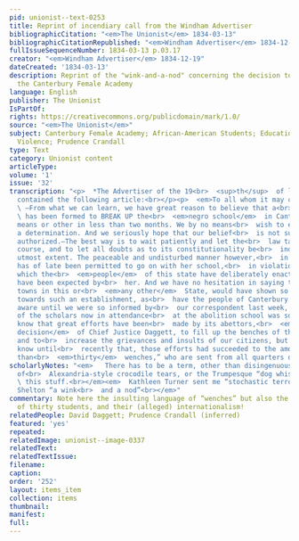 ```yaml
---
pid: unionist--text-0253
title: Reprint of incendiary call from the Windham Advertiser
bibliographicCitation: "<em>The Unionist</em> 1834-03-13"
bibliographicCitationRepublished: "<em>Windham Advertiser</em> 1834-12-19"
fullIssueSequenceNumber: 1834-03-13 p.03.17
creator: "<em>Windham Advertiser</em> 1834-12-19"
dateCreated: '1834-03-13'
description: Reprint of the "wink-and-a-nod" concerning the decision to "BREAK UP"
  the Canterbury Female Academy
language: English
publisher: The Unionist
IsPartOf: 
rights: https://creativecommons.org/publicdomain/mark/1.0/
source: "<em>The Unionist</em>"
subject: Canterbury Female Academy; African-American Students; Education; Race; Vigilante
  Violence; Prudence Crandall
type: Text
category: Unionist content
articleType: 
volume: '1'
issue: '32'
transcription: "<p>  *The Advertiser of the 19<br>  <sup>th</sup>  of last December
  contained the following article:<br></p><p>  <em>To all whom it may concern.</em>
  \ —From what we can learn, we have great reason to believe that a<br>  <em>determination</em>
  \ has been formed to BREAK UP the<br>  <em>negro school</em>  in Canterbury by some
  means or other in less than two months. We by no means<br>  wish to encourage such
  a determination. And we seriously hope that our belief<br>  is not sufficiently
  authorized.—The best way is to wait patiently and let the<br>  law take its own
  course, and to let all doubts as to its constitutionality be<br>  indulged to their
  utmost extent. The peaceable and undisturbed manner however,<br>  in which the Instructress
  has of late been permitted to go on with her school,<br>  in violation of a law
  which the<br>  <em>people</em>  of this state have deliberately enacted could hardly
  have been expected by<br>  her. And we have no hesitation in saying that but few
  towns in this or<br>  <em>any other</em>  State, would have shown so much forbearance
  towards such an establishment, as<br>  have the people of Canterbury. We were not
  aware until we were so informed by<br>  our correspondent last week, that the number
  of the scholars now in attendance<br>  at the abolition school was so great. We
  know that great efforts have been<br>  made by its abettors,<br>  <em>since the
  decision</em>  of Chief Justice Daggett, to fill up the benches of the school house,
  and to<br>  increase the grievances and insults of our citizens, but we did not
  know until<br>  recently that, those efforts had succeeded to the amount of “more
  than<br>  <em>thirty</em>  wenches,” who are sent from all quarters of the globe!<br></p>"
scholarlyNotes: "<em>   There has to be a term, other than disingenuous, for the Cyril
  of<br>  Alexandria-style crocodile tears, or the Trumpesque “dog whistle” to describe<br>
  \ this stuff.<br></em><em>  Kathleen Turner sent me “stochastic terrorism” and Marjorie
  Shelton “a wink<br>  and a nod”<br></em>"
commentary: Note here the insulting language of “wenches” but also the high number
  of thirty students, and their (alleged) internationalism!
relatedPeople: David Daggett; Prudence Crandall (inferred)
featured: 'yes'
repeated: 
relatedImage: unionist--image-0337
relatedText: 
relatedTextIssue: 
filename: 
caption: 
order: '252'
layout: items_item
collection: items
thumbnail: 
manifest: 
full: 
---
```

